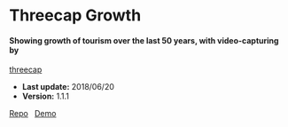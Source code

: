 # Threecap Growth

####  Showing growth of tourism over the last 50 years, with video-capturing by
[threecap](https://github.com/jbaicoianu/threecap)

+ __Last update:__  2018/06/20
+ __Version:__      1.1.1

[Repo](https://github.com/richplastow/threecap-growth) &nbsp;
[Demo](http://richplastow.com/threecap-growth/)  
